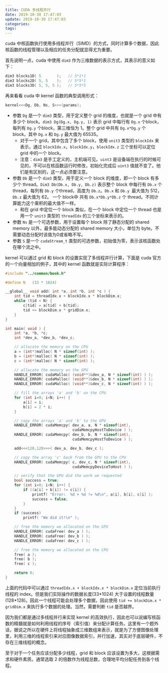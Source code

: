 ```yaml
---
title: CUDA 多线程并行
date: 2019-10-30 17:47:03
update: 2019-10-30 17:47:03
categories: 
tags:
---
```


cuda 中核函数执行使用多线程并行（SIMD）的方式，同时计算多个数据，因此核函数的线程管理以及相应的任务分配就显得尤为重要。

<!-- more -->

首先说明一点，cuda 中使用 `dim3` 作为三维数据的表示方式，其表示的意义如下：

```c++
dim3 blocks1D( 5       ); 	// 5*1*1
dim3 blocks2D( 5, 5    );	// 5*5*1
dim3 blocks3D( 5, 5, 5 );	// 5*5*5
```

再来看看 cuda 中 kernel 函数的典型调用形式：

```c++
kernel<<<Dg, Db, Ns, S>>>(params);
```

- 参数 `Dg` 是一个 `dim3` 类型，用于定义整个 grid 的维度，也就是一个 grid 中有多少个 block。`dim3 Dg(Dg.x, Dg.y, 1)` 表示 grid 中每行有 `Dg.x` 个block，每列有 `Dg.y` 个block，第三维恒为 1。整个 grid 中共有 `Dg.x*Dg.y` 个 block，其中 `Dg.x` 和 `Dg.y` 最大值为 65535。
  - 对于一个 grid，其中包含了多个 block，使用 `unit3` 类型的 `blockIdx` 来表示，通过 `blockIdx.x`，`blockIdx.y`，`blockIdx.z` 三个坐标可以定位 grid 中的一个 block。
  - 注意：`dim3` 是手工定义的，主机端可见。`uint3` 是设备端在执行的时候可见的，不可以在核函数运行时修改，初始化完成后 `uint3` 值就不变了。他们是有区别的，这一点必须要注意。
- 参数 `Db` 是一个 `dim3` 类型，用于定义一个 block 的维度，即一个 block 有多少个 thread。`Dim3 Db(Db.x, Db.y, Db.z)` 表示整个 block 中每行有 `Db.x` 个thread，每列有 `Db.y` 个thread，高度为 `Db.z`。`Db.x` 和 `Db.y `最大值为 512，`Db.z` 最大值为 62。 一个 block中 共有 `Db.x*Db.y*Db.z` 个 thread。不同计算能力这个乘积的最大值不一样。
  - 和在 grid 中定位一个 block 类似，在一个 block 中定位一个 thread 也是用一个 `unit3` 类型的 `threadIdx` 的三个坐标来表示的。
- 参数 `Ns` 是一个可选参数，用于设置每个 block 除了静态分配的 shared memory 以外，最多能动态分配的 shared memory 大小，单位为 byte。不需要动态分配时该值为0或省略不写。
- 参数 `S` 是一个 `cudaStream_t` 类型的可选参数，初始值为零，表示该核函数处在哪个流之中。

kernel 可以通过 grid 和 block 的设置实现了多线程并行计算，下面是 cuda 官方的一个向量相加的例子，其中的 kernel 函数就是实际计算程序：

```c++
#include "../common/book.h"

#define N   (33 * 1024)

__global__ void add( int *a, int *b, int *c ) {
    int tid = threadIdx.x + blockIdx.x * blockDim.x;
    while (tid < N) {
        c[tid] = a[tid] + b[tid];
        tid += blockDim.x * gridDim.x;
    }
}

int main( void ) {
    int *a, *b, *c;
    int *dev_a, *dev_b, *dev_c;

    // allocate the memory on the CPU
    a = (int*)malloc( N * sizeof(int) );
    b = (int*)malloc( N * sizeof(int) );
    c = (int*)malloc( N * sizeof(int) );

    // allocate the memory on the GPU
    HANDLE_ERROR( cudaMalloc( (void**)&dev_a, N * sizeof(int) ) );
    HANDLE_ERROR( cudaMalloc( (void**)&dev_b, N * sizeof(int) ) );
    HANDLE_ERROR( cudaMalloc( (void**)&dev_c, N * sizeof(int) ) );

    // fill the arrays 'a' and 'b' on the CPU
    for (int i=0; i<N; i++) {
        a[i] = i;
        b[i] = 2 * i;
    }

    // copy the arrays 'a' and 'b' to the GPU
    HANDLE_ERROR( cudaMemcpy( dev_a, a, N * sizeof(int),
                              cudaMemcpyHostToDevice ) );
    HANDLE_ERROR( cudaMemcpy( dev_b, b, N * sizeof(int),
                              cudaMemcpyHostToDevice ) );

    add<<<128,128>>>( dev_a, dev_b, dev_c );

    // copy the array 'c' back from the GPU to the CPU
    HANDLE_ERROR( cudaMemcpy( c, dev_c, N * sizeof(int),
                              cudaMemcpyDeviceToHost ) );

    // verify that the GPU did the work we requested
    bool success = true;
    for (int i=0; i<N; i++) {
        if ((a[i] + b[i]) != c[i]) {
            printf( "Error:  %d + %d != %d\n", a[i], b[i], c[i] );
            success = false;
        }
    }
    if (success)    
        printf( "We did it!\n" );

    // free the memory we allocated on the GPU
    HANDLE_ERROR( cudaFree( dev_a ) );
    HANDLE_ERROR( cudaFree( dev_b ) );
    HANDLE_ERROR( cudaFree( dev_c ) );

    // free the memory we allocated on the CPU
    free( a );
    free( b );
    free( c );

    return 0;
}
```

上面的代码中可以通过 `threadIdx.x + blockIdx.x * blockDim.x` 定位当前执行线程的 index。但是我们实际操作的数据长度(33\*1024) 大于设置的线程数量 (128\*128)。因此一个线程可能会处理多个数据，因此使用 `tid += blockDim.x * gridDim.x` 来执行多个数据的处理。当然，需要判断 `tid` 是否越界。

因为我们都是通过多线程并行来实现 kernel 的高效执行，因此也可以说编写核函数的精髓就是如何利用线程的序号（索引值）来分配计算任务。这里有一个题外话，据说之所以在硬件上将线程抽象成三维数组来表示，就是为了方便图像处理里，利用三维的线程索引来对应图像数据索引，并行加速，其实对于底层硬件，不存在三维线程的概念。

至于对于一个任务应该分配多少线程，grid 和 block 应该设置为多大，这根据需求和硬件素质。通常选取 2 的倍数作为线程总数，合理地平均分配任务到各个线程。
